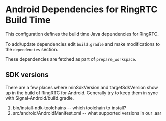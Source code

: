 # Android Dependencies for RingRTC Build Time

This configuration defines the build time Java dependencies for RingRTC.

To add/update dependencies edit `build.gradle` and make modifications
to the `dependencies` section.

These dependencies are fetched as part of `prepare_workspace`.

## SDK versions

There are a few places where minSdkVersion and targetSdkVersion show
up in the build of RingRTC for Android.  Generally try to keep them in
sync with Signal-Android/build.gradle.

1. bin/install-ndk-toolchains -- which toolchain to install?
1. src/android/AndroidManifest.xml -- what supported versions in our .aar

